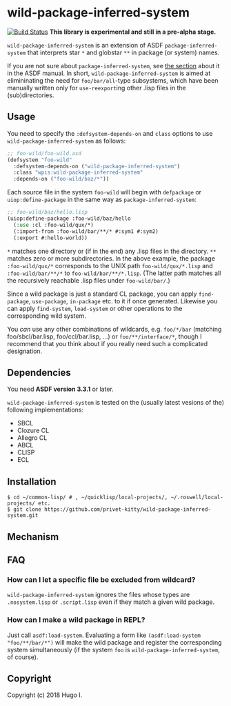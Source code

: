 # wild-package-inferred-system

[![Build Status](https://api.travis-ci.org/privet-kitty/wild-package-inferred-system.svg?branch=master)](https://travis-ci.org/privet-kitty/wild-package-inferred-system/) **This library is experimental and still in a pre-alpha stage.**

`wild-package-inferred-system` is an extension of ASDF `package-inferred-system` that interprets star `*` and globstar `**` in package (or system) names.

If you are not sure about `package-inferred-system`, see [the section](https://common-lisp.net/project/asdf/asdf/The-package_002dinferred_002dsystem-extension.html) about it in the ASDF manual. In short, `wild-package-inferred-system` is aimed at elimininating the need for `foo/bar/all`-type subsystems, which have been manually written only for `use-reexport`ing other .lisp files in the (sub)directories.

## Usage
You need to specify the `:defsystem-depends-on` and `class` options to use `wild-package-inferred-system` as follows:

```lisp
;; foo-wild/foo-wild.asd
(defsystem "foo-wild"
  :defsystem-depends-on ("wild-package-inferred-system")
  :class "wpis:wild-package-inferred-system"
  :depends-on ("foo-wild/baz/*"))
```

Each source file in the system `foo-wild` will begin with `defpackage` or `uiop:define-package` in the same way as `package-inferred-system`:

```lisp
;; foo-wild/baz/hello.lisp
(uiop:define-package :foo-wild/baz/hello
  (:use :cl :foo-wild/qux/*)
  (:import-from :foo-wild/bar/**/* #:sym1 #:sym2)
  (:export #:hello-world))
```

`*` matches one directory or (if in the end) any .lisp files in the directory. `**` matches zero or more subdirectories. In the above example, the package `:foo-wild/qux/*` corresponds to the UNIX path `foo-wild/qux/*.lisp` and `:foo-wild/bar/**/*` to `foo-wild/bar/**/*.lisp`. (The latter path matches all the recursively reachable .lisp files under `foo-wild/bar/`.) 

Since a wild package is just a standard CL package, you can apply `find-package`, `use-package`, `in-package` etc. to it if once generated. Likewise you can apply `find-system`, `load-system` or other operations to the corresponding wild system.

You _can_ use any other combinations of wildcards, e.g. `foo/*/bar` (matching foo/sbcl/bar.lisp, foo/ccl/bar.lisp, ...) or `foo/**/interface/*`, though I recommend that you think about if you really need such a complicated designation.

## Dependencies
You need **ASDF version 3.3.1** or later.

`wild-package-inferred-system` is tested on the (usually latest vesions of the) following implementations:
- SBCL
- Clozure CL
- Allegro CL
- ABCL
- CLISP
- ECL

## Installation
```
$ cd ~/common-lisp/ # , ~/quicklisp/local-projects/, ~/.roswell/local-projects/ etc.
$ git clone https://github.com/privet-kitty/wild-package-inferred-system.git
```

## Mechanism

## FAQ
### How can I let a specific file be excluded from wildcard?
`wild-package-inferred-system` ignores the files whose types are `.nosystem.lisp` or `.script.lisp` even if they match a given wild package.

### How can I make a wild package in REPL?
Just call `asdf:load-system`. Evaluating a form like `(asdf:load-system "foo/**/bar/*")` will make the wild package and register the corresponding system simultaneously (if the system `foo` is `wild-package-inferred-system`, of course).

## Copyright
Copyright (c) 2018 Hugo I.
